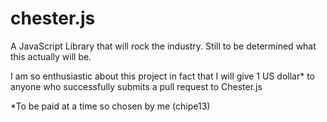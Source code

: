 # chester.js
A JavaScript Library that will rock the industry. Still to be determined what this actually will be.

I am so enthusiastic about this project in fact that I will give 1 US dollar* to anyone who successfully submits a pull request to Chester.js

*To be paid at a time so chosen by me (chipe13)
